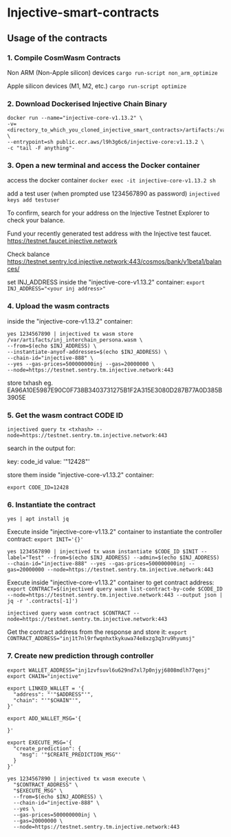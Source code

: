 # Injective-smart-contracts






## Usage of the contracts

### 1. Compile CosmWasm Contracts

Non ARM (Non-Apple silicon) devices
```cargo run-script non_arm_optimize```

Apple silicon devices (M1, M2, etc.)
```cargo run-script optimize```

### 2. Download Dockerised Injective Chain Binary

```
docker run --name="injective-core-v1.13.2" \
-v=<directory_to_which_you_cloned_injective_smart_contracts>/artifacts:/var/artifacts \
--entrypoint=sh public.ecr.aws/l9h3g6c6/injective-core:v1.13.2 \
-c "tail -F anything"-
```

### 3. Open a new terminal and access the Docker container

access the docker container
```docker exec -it injective-core-v1.13.2 sh```

add a test user (when prompted use 1234567890 as password)
```injectived keys add testuser```

To confirm, search for your address on the Injective Testnet Explorer to check your balance.

Fund your recently generated test address with the Injective test faucet.
https://testnet.faucet.injective.network

Check balance
https://testnet.sentry.lcd.injective.network:443/cosmos/bank/v1beta1/balances/<your inj address>

set INJ_ADDRESS inside the "injective-core-v1.13.2" container:
```export INJ_ADDRESS="<your inj address>"```

### 4. Upload the wasm contracts

inside the "injective-core-v1.13.2" container:
```
yes 1234567890 | injectived tx wasm store /var/artifacts/inj_interchain_persona.wasm \
--from=$(echo $INJ_ADDRESS) \
--instantiate-anyof-addresses=$(echo $INJ_ADDRESS) \
--chain-id="injective-888" \
--yes --gas-prices=500000000inj --gas=20000000 \
--node=https://testnet.sentry.tm.injective.network:443
```
store txhash eg. EA96A10E5987E90C0F738B3403731275B1F2A315E3080D287B77A0D385B3905E

### 5. Get the wasm contract CODE ID

```injectived query tx <txhash> --node=https://testnet.sentry.tm.injective.network:443```

search in the output for:

key: code_id
value: '"12428"'

store them inside "injective-core-v1.13.2" container:

```export CODE_ID=12428```

### 6. Instantiate the contract
```yes | apt install jq```

Execute inside "injective-core-v1.13.2" container to instantiate the controller contract:
```export INIT='{}'```

```yes 1234567890 | injectived tx wasm instantiate $CODE_ID $INIT --label="Test" --from=$(echo $INJ_ADDRESS) --admin=$(echo $INJ_ADDRESS) --chain-id="injective-888" --yes --gas-prices=500000000inj --gas=20000000 --node=https://testnet.sentry.tm.injective.network:443```

Execute inside "injective-core-v1.13.2" container to get contract address:
```export CONTRACT=$(injectived query wasm list-contract-by-code $CODE_ID --node=https://testnet.sentry.tm.injective.network:443 --output json | jq -r '.contracts[-1]')```

```injectived query wasm contract $CONTRACT --node=https://testnet.sentry.tm.injective.network:443```

Get the contract address from the response and store it:
```export CONTRACT_ADDRESS="inj1t7nl9rfwqnhxtkykuwa74e8xzg3q3ru9hyumsj"```

### 7. Create new prediction through controller

```export WALLET_ADDRESS="inj1zvfsuvl6u629nd7xl7p0njyj6808mdlh77qesj"```
```export CHAIN="injective"```

```
export LINKED_WALLET = '{
  "address": "'"$ADDRESS"'",
  "chain": "'"$CHAIN"'",
}'

```


```
export ADD_WALLET_MSG='{
  
}'
```

```
export EXECUTE_MSG='{
  "create_prediction": {
    "msg": '"$CREATE_PREDICTION_MSG"'
  }
}'
```

```
yes 1234567890 | injectived tx wasm execute \
  "$CONTRACT_ADDRESS" \
  "$EXECUTE_MSG" \
  --from=$(echo $INJ_ADDRESS) \
  --chain-id="injective-888" \
  --yes \
  --gas-prices=500000000inj \
  --gas=20000000 \
  --node=https://testnet.sentry.tm.injective.network:443
```

